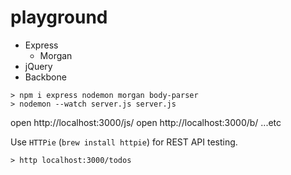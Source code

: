 # playground

- Express
  - Morgan
- jQuery
- Backbone

```
> npm i express nodemon morgan body-parser
> nodemon --watch server.js server.js
```
open http://localhost:3000/js/
open http://localhost:3000/b/
...etc

Use `HTTPie` (`brew install httpie`) for REST API testing.
```
> http localhost:3000/todos
```
